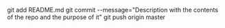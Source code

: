 git add README.md
git commit --message="Description with the contents of the repo and the purpose of it"
git push origin master
